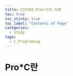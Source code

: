 ```yaml
---
title: C언어03_Pro\*C의 이해
toc: true
toc_sticky: true
toc_label: "Contents of Page"
categories:
  - Study
tags:
  - C_Programing
---
```


# Pro\*C란
